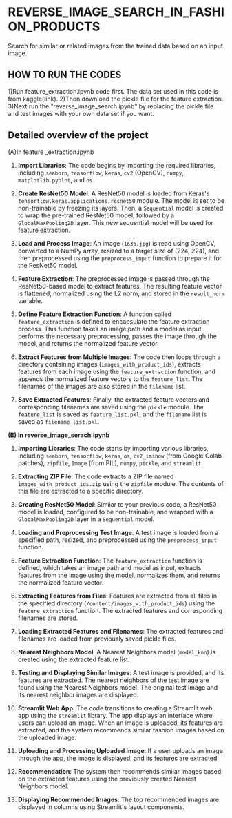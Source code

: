 # REVERSE_IMAGE_SEARCH_IN_FASHION_PRODUCTS
 Search for similar or related images from the trained data based on an input image. 

## HOW TO RUN THE CODES
1)Run feature_extraction.ipynb code first. The data set used in this code is from kaggle(link).
2)Then download the pickle file for the feature extraction.
3)Next run the "reverse_image_search.ipynb"  by replacing the pickle file and test images with your own data set if you want.






## Detailed overview of the project


(A)In feature _extraction.ipynb 


1. **Import Libraries**: The code begins by importing the required libraries, including `seaborn`, `tensorflow`, `keras`, `cv2` (OpenCV), `numpy`, `matplotlib.pyplot`, and `os`.

2. **Create ResNet50 Model**: A ResNet50 model is loaded from Keras's `tensorflow.keras.applications.resnet50` module. The model is set to be non-trainable by freezing its layers. Then, a `Sequential` model is created to wrap the pre-trained ResNet50 model, followed by a `GlobalMaxPooling2D` layer. This new sequential model will be used for feature extraction.

3. **Load and Process Image**: An image (`1636.jpg`) is read using OpenCV, converted to a NumPy array, resized to a target size of (224, 224), and then preprocessed using the `preprocess_input` function to prepare it for the ResNet50 model.

4. **Feature Extraction**: The preprocessed image is passed through the ResNet50-based model to extract features. The resulting feature vector is flattened, normalized using the L2 norm, and stored in the `result_norm` variable.

5. **Define Feature Extraction Function**: A function called `feature_extraction` is defined to encapsulate the feature extraction process. This function takes an image path and a model as input, performs the necessary preprocessing, passes the image through the model, and returns the normalized feature vector.

6. **Extract Features from Multiple Images**: The code then loops through a directory containing images (`images_with_product_ids`), extracts features from each image using the `feature_extraction` function, and appends the normalized feature vectors to the `feature_list`. The filenames of the images are also stored in the `filename` list.

7. **Save Extracted Features**: Finally, the extracted feature vectors and corresponding filenames are saved using the `pickle` module. The `feature_list` is saved as `feature_list.pkl`, and the `filename` list is saved as `filename_list.pkl`.


**(B) In reverse_image_serach.ipynb**


1. **Importing Libraries**: The code starts by importing various libraries, including `seaborn`, `tensorflow`, `keras`, `os`, `cv2_imshow` (from Google Colab patches), `zipfile`, `Image` (from PIL), `numpy`, `pickle`, and `streamlit`.

2. **Extracting ZIP File**: The code extracts a ZIP file named `images_with_product_ids.zip` using the `zipfile` module. The contents of this file are extracted to a specific directory.

3. **Creating ResNet50 Model**: Similar to your previous code, a ResNet50 model is loaded, configured to be non-trainable, and wrapped with a `GlobalMaxPooling2D` layer in a `Sequential` model.

4. **Loading and Preprocessing Test Image**: A test image is loaded from a specified path, resized, and preprocessed using the `preprocess_input` function.

5. **Feature Extraction Function**: The `feature_extraction` function is defined, which takes an image path and model as input, extracts features from the image using the model, normalizes them, and returns the normalized feature vector.

6. **Extracting Features from Files**: Features are extracted from all files in the specified directory (`/content/images_with_product_ids`) using the `feature_extraction` function. The extracted features and corresponding filenames are stored.

7. **Loading Extracted Features and Filenames**: The extracted features and filenames are loaded from previously saved pickle files.

8. **Nearest Neighbors Model**: A Nearest Neighbors model (`model_knn`) is created using the extracted feature list.

9. **Testing and Displaying Similar Images**: A test image is provided, and its features are extracted. The nearest neighbors of the test image are found using the Nearest Neighbors model. The original test image and its nearest neighbor images are displayed.

10. **Streamlit Web App**: The code transitions to creating a Streamlit web app using the `streamlit` library. The app displays an interface where users can upload an image. When an image is uploaded, its features are extracted, and the system recommends similar fashion images based on the uploaded image.

11. **Uploading and Processing Uploaded Image**: If a user uploads an image through the app, the image is displayed, and its features are extracted.

12. **Recommendation**: The system then recommends similar images based on the extracted features using the previously created Nearest Neighbors model.

13. **Displaying Recommended Images**: The top recommended images are displayed in columns using Streamlit's layout components.






